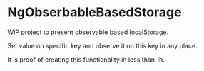 # NgObserbableBasedStorage

WIP project to present observable based localStorage.

Set value on specific key and observe it on this key in any place.

It is proof of creating this functionality in less than 1h.
